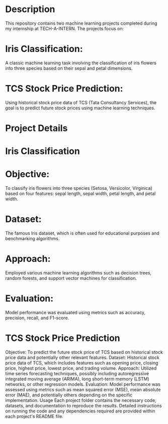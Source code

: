 # Description

This repository contains two machine learning projects completed during my internship at TECH-A-INTERN. The projects focus on:

# Iris Classification: 
A classic machine learning task involving the classification of iris flowers into three species based on their sepal and petal dimensions.

# TCS Stock Price Prediction: 
Using historical stock price data of TCS (Tata Consultancy Services), the goal is to predict future stock prices using machine learning techniques.

# Project Details

# Iris Classification

# Objective: 
To classify iris flowers into three species (Setosa, Versicolor, Virginica) based on four features: sepal length, sepal width, petal length, and petal width.
# Dataset: 
The famous Iris dataset, which is often used for educational purposes and benchmarking algorithms.
# Approach: 
Employed various machine learning algorithms such as decision trees, random forests, and support vector machines for classification.
# Evaluation: 
Model performance was evaluated using metrics such as accuracy, precision, recall, and F1-score.

# TCS Stock Price Prediction
Objective: To predict the future stock price of TCS based on historical stock price data and potentially other relevant features.
Dataset: Historical stock price data of TCS, which includes features such as opening price, closing price, highest price, lowest price, and trading volume.
Approach: Utilized time series forecasting techniques, possibly including autoregressive integrated moving average (ARIMA), long short-term memory (LSTM) networks, or other regression models.
Evaluation: Model performance was assessed using metrics such as mean squared error (MSE), mean absolute error (MAE), and potentially others depending on the specific implementation.
Usage
Each project folder contains the necessary code, datasets, and documentation to reproduce the results. Detailed instructions on running the code and any dependencies required are provided within each project's README file.
